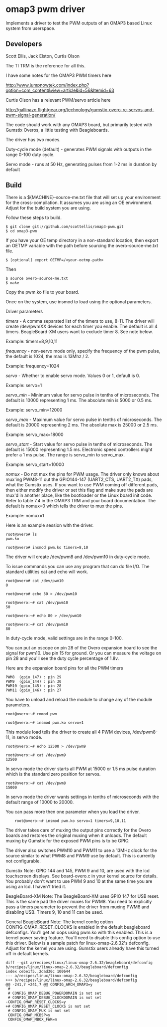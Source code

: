   omap3 pwm driver
=======

Implements a driver to test the PWM outputs of an OMAP3 based Linux system from userspace.

Developers
-------
Scott Ellis, Jack Elston, Curtis Olson

The TI TRM is the reference for all this. 

I have some notes for the OMAP3 PWM timers here

http://www.jumpnowtek.com/index.php?option=com_content&view=article&id=56&Itemid=63

Curtis Olson has a relevant PWM/servo article here

http://gallinazo.flightgear.org/technology/gumstix-overo-rc-servos-and-pwm-signal-generation/


The code should work with any OMAP3 board, but primarily tested with Gumstix Overos, a little
testing with Beagleboards.

The driver has two modes.

Duty-cycle mode (default) - generates PWM signals with outputs in the range 0-100 duty cycle.

Servo mode - runs at 50 Hz, generating pulses from 1-2 ms in duration by default


Build
-------

There is a ${MACHINE}-source-me.txt file that will set up your environment for
the cross-compilation. It assumes you are using an OE environment. 
Adjust for the build system you are using.


Follow these steps to build.

	$ git clone git://github.com/scottellis/omap3-pwm.git
	$ cd omap3-pwm


If you have your OE temp directory in a non-standard location, then export an
OETMP variable with the path before sourcing the overo-source-me.txt file. 

	$ [optional] export OETMP=/<your-oetmp-path>

Then

	$ source overo-source-me.txt
	$ make 


Copy the pwm.ko file to your board.


Once on the system, use insmod to load using the optional parameters.

Driver parameters

*timers* - A comma separated list of the timers to use, 8-11. The driver will create
/dev/pwmXX devices for each timer you enable. The default is all 4 timers. BeagleBoard-XM
users want to exclude timer 8. See note below.

Example: timers=8,9,10,11

*frequency* - non-servo mode only, specify the frequency of the pwm pulse, the default
is 1024, the max is 13Mhz / 2.

Example: frequency=1024

*servo* - Whether to enable servo mode. Values 0 or 1, default is 0.

Example: servo=1

*servo_min* - Minimum value for servo pulse in tenths of microseconds. The default is 10000 representing 1 ms. The absolute min is 5000 or 0.5 ms.

Example: servo_min=12000

*servo_max* - Maximum value for servo pulse in tenths of microseconds. The default is 20000 representing 2 ms. The absolute max is 25000 or 2.5 ms.

Example: servo_max=18000

*servo_start* - Start value for servo pulse in tenths of microseconds. The default is 15000 representing 1.5 ms.
Electronic speed controllers might prefer a 1 ms pulse. The range is servo_min to servo_max.

Example: servo_start=10000


*nomux* - Do not mux the pins for PWM usage. The driver only knows about mux'ing PWM8-11 out the GPIO144-147
(UART2_CTS, UART2_TX) pads, what the Gumstix uses. If you want to use PWM coming off different pads, then 
either modify the driver or set this flag and make sure the pads are mux'd in another place, like the 
bootloader or the Linux board init code. Refer to table 7.4 in the OMAP3 TRM and your board documentation.
The default is nomux=0 which tells the driver to mux the pins.

Example: nomux=1


Here is an example session with the driver.

	root@overo# ls
	pwm.ko

	root@overo# insmod pwm.ko timers=8,10

The driver will create /dev/pwm8 and /dev/pwm10 in duty-cycle mode.

To issue commands you can use any program that can do file I/O. 
The standard utilities cat and echo will work. 

	root@overo# cat /dev/pwm10
	0

	root@overo# echo 50 > /dev/pwm10

	root@overo:~# cat /dev/pwm10
	50

	root@overo:~# echo 80 > /dev/pwm10

	root@overo:~# cat /dev/pwm10
	80

In duty-cycle mode, valid settings are in the range 0-100.

You can put an oscope on pin 28 of the Overo expansion board to see the signal for pwm10.
Use pin 15 for ground. Or you can measure the voltage on pin 28 and you'll see the duty 
cycle percentage of 1.8v.

Here are the expansion board pins for all the PWM timers

	PWM8  (gpio_147) : pin 29
	PWM9  (gpio_144) : pin 30
	PWM10 (gpio_145) : pin 28
	PWM11 (gpio_146) : pin 27

You have to unload and reload the module to change any of the module parameters.

	root@overo:~# rmmod pwm  

	root@overo:~# insmod pwm.ko servo=1

This module load tells the driver to create all 4 PWM devices, /dev/pwm8-11,
in servo mode. 

	root@overo:~# echo 12500 > /dev/pwm9
	
	root@overo:~# cat /dev/pwm9
	12500

In servo mode the driver starts all PWM at 15000 or 1.5 ms pulse duration which is
the standard zero position for servos.

	root@overo:~# cat /dev/pwm8
	15000

In servo mode the driver wants settings in tenths of microseconds with the default
range of 10000 to 20000.

You can pass more then one parameter when you load the driver.

        root@overo:~# insmod pwm.ko servo=1 timers=9,10,11


The driver takes care of muxing the output pins correctly for the Overo
boards and restores the original muxing when it unloads. The default muxing
by Gumstix for the exposed PWM pins is to be GPIO. 

The driver also switches PWM10 and PWM11 to use a 13MHz clock for the source
similar to what PWM8 and PWM9 use by default. This is currently not 
configurable.

Gumstix Note: GPIO 144 and 145, PWM 9 and 10, are used with the lcd touchscreen
displays. See board-overo.c in your kernel source for details. You probably don't
want to use PWM 9 and 10 at the same time you are using an lcd. I haven't tried
it.


BeagleBoard-XM Note: The BeagleBoard-XM uses GPIO 147 for USB reset. 
This is the same pad the driver muxes for PWM8. You need to explicitly pass
a timers parameter to prevent the driver from muxing PWM8 and disabling USB.
Timers 9, 10 and 11 can be used.

 
General BeagleBoard Note:
The kernel config option CONFIG_OMAP_RESET_CLOCKS is enabled in the default 
beagleboard defconfigs. You'll get an oops using pwm.ko with this enabled. 
This is a kernel power saving feature. You'll need to disable this config 
option to use this driver. Below is a sample patch for linux-omap-2.6.32's
defconfig. Adjust for the kernel you are using. Gumstix users already have 
this turned off in default kernels.

	diff --git a/recipes/linux/linux-omap-2.6.32/beagleboard/defconfig b/recipes/linux/linux-omap-2.6.32/beagleboard/defconfig
	index cebe1f5..2dad30c 100644
	--- a/recipes/linux/linux-omap-2.6.32/beagleboard/defconfig
	+++ b/recipes/linux/linux-omap-2.6.32/beagleboard/defconfig
	@@ -241,7 +241,7 @@ CONFIG_ARCH_OMAP3=y
	 #
	 # CONFIG_OMAP_DEBUG_POWERDOMAIN is not set
	 # CONFIG_OMAP_DEBUG_CLOCKDOMAIN is not set
	-CONFIG_OMAP_RESET_CLOCKS=y
	+# CONFIG_OMAP_RESET_CLOCKS is not set
	 # CONFIG_OMAP_MUX is not set
	 CONFIG_OMAP_MCBSP=y
	 CONFIG_OMAP_MBOX_FWK=m


